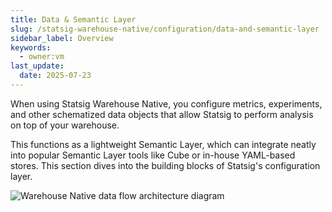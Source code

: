```yaml
---
title: Data & Semantic Layer
slug: /statsig-warehouse-native/configuration/data-and-semantic-layer
sidebar_label: Overview
keywords:
  - owner:vm
last_update:
  date: 2025-07-23
---
```


When using Statsig Warehouse Native, you configure metrics, experiments, and other schematized data objects that allow Statsig to perform analysis on top of your warehouse.

This functions as a lightweight Semantic Layer, which can integrate neatly into popular Semantic Layer tools like Cube or in-house YAML-based stores. This section dives into the building blocks of Statsig's configuration layer.

![Warehouse Native data flow architecture diagram](/img/whn/data_flow_whn.png)
